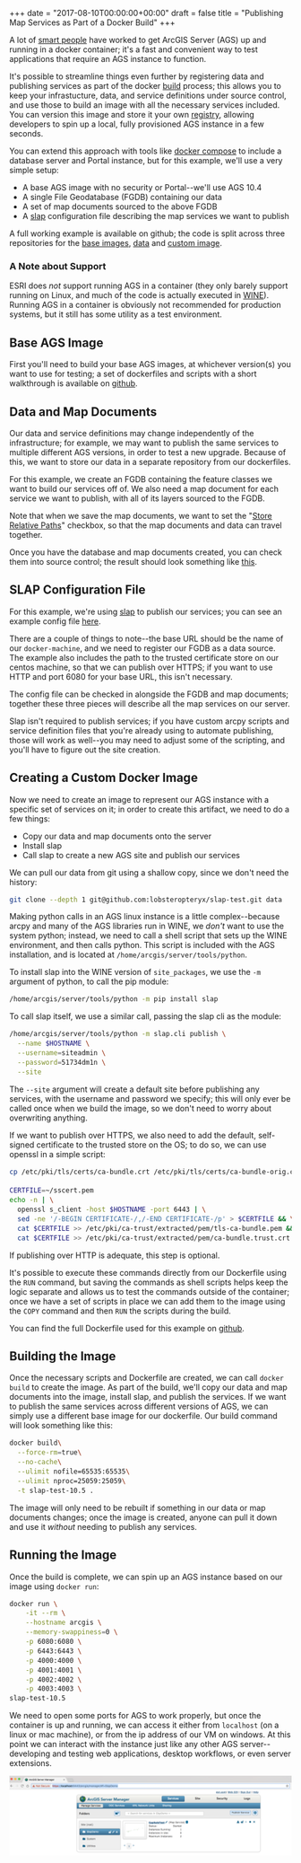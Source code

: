 +++
date = "2017-08-10T00:00:00+00:00"
draft = false 
title = "Publishing Map Services as Part of a Docker Build"
+++

A lot of [smart people](https://github.com/mraad/docker-arcgis) have worked to get ArcGIS Server (AGS) up and running in a docker container; it's a fast and convenient way to test applications that require an AGS instance to function.  

It's possible to streamline things even further by registering data and publishing services as part of the docker [build](https://docs.docker.com/engine/reference/commandline/build/) process; this allows you to keep your infrastucture, data, and service definitions under source control, and use those to build an image with all the necessary services included.  You can version this image and store it your own [registry](https://docs.docker.com/registry/), allowing developers to spin up a local, fully provisioned AGS instance in a few seconds.

You can extend this approach with tools like [docker compose](https://docs.docker.com/compose/) to include a database server and Portal instance, but for this example, we'll use a very simple setup:

* A base AGS image with no security or Portal--we'll use AGS 10.4
* A single File Geodatabase (FGDB) containing our data
* A set of map documents sourced to the above FGDB
* A [slap](https://github.com/lobsteropteryx/slap) configuration file describing the map services we want to publish

A full working example is available on github; the code is split across three repositories for the [base images](https://github.com/lobsteropteryx/docker-esri/tree/10.4), [data](https://github.com/lobsteropteryx/slap-test) and [custom image](https://github.com/lobsteropteryx/slap-docker-test/tree/10.4).

### A Note about Support
ESRI does *not* support running AGS in a container (they only barely support running on Linux, and much of the code is actually executed in [WINE](https://www.winehq.org/)).  Running AGS in a container is obviously not recommended for production systems, but it still has some utility as a test environment.

## Base AGS Image
First you'll need to build your base AGS images, at whichever version(s) you want to use for testing; a  set of dockerfiles and scripts with a short walkthrough is available on [github](https://github.com/lobsteropteryx/docker-esri/tree/10.4).
 
## Data and Map Documents
Our data and service definitions may change independently of the infrastructure; for example, we may want to publish the same services to multiple different AGS versions, in order to test a new upgrade.  Because of this, we want to store our data in a separate repository from our dockerfiles.

For this example, we create an FGDB containing the feature classes we want to build our services off of.  We also need a map document for each service we want to publish, with all of its layers sourced to the FGDB.

Note that when we save the map documents, we want to set the "[Store Relative Paths](http://desktop.arcgis.com/en/arcmap/latest/map/working-with-arcmap/referencing-data-in-the-map.htm)" checkbox, so that the map documents and data can travel together.

Once you have the database and map documents created, you can check them into source control; the result should look something like [this](https://github.com/lobsteropteryx/slap-test/).

## SLAP Configuration File
For this example, we're using [slap](https://github.com/lobsteropteryx/slap) to publish our services; you can see an example config file [here](https://github.com/lobsteropteryx/slap-test/blob/master/config.json).  

There are a couple of things to note--the base URL should be the name of our `docker-machine`, and we need to register our FGDB as a data source.  The example also includes the path to the trusted certificate store on our centos machine, so that we can publish over HTTPS; if you want to use HTTP and port 6080 for your base URL, this isn't necessary.
  
The config file can be checked in alongside the FGDB and map documents; together these three pieces will describe all the map services on our server.

Slap isn't required to publish services; if you have custom arcpy scripts and service definition files that you're already using to automate publishing, those will work as well--you may need to adjust some of the scripting, and you'll have to figure out the site creation.

## Creating a Custom Docker Image
Now we need to create an image to represent our AGS instance with a specific set of services on it; in order to create this artifact, we need to do a few things:

* Copy our data and map documents onto the server
* Install slap
* Call slap to create a new AGS site and publish our services

We can pull our data from git using a shallow copy, since we don't need the history:

```bash
git clone --depth 1 git@github.com:lobsteropteryx/slap-test.git data
```

Making python calls in an AGS linux instance is a little complex--because arcpy and many of the AGS libraries run in WINE, we *don't* want to use the system python; instead, we need to call a shell script that sets up the WINE environment, and then calls python.  This script is included with the AGS installation, and is located at `/home/arcgis/server/tools/python`.

To install slap into the WINE version of `site_packages`, we use the `-m` argument of python, to call the pip module:

```bash
/home/arcgis/server/tools/python -m pip install slap
```

To call slap itself, we use a similar call, passing the slap cli as the module:

```bash
/home/arcgis/server/tools/python -m slap.cli publish \
  --name $HOSTNAME \
  --username=siteadmin \
  --password=51734dm1n \
  --site
```

The `--site` argument will create a default site before publishing any services, with the username and password we specify; this will only ever be called once when we build the image, so we don't need to worry about overwriting anything.

If we want to publish over HTTPS, we also need to add the default, self-signed certificate to the trusted store on the OS; to do so, we can use openssl in a simple script:

```bash
cp /etc/pki/tls/certs/ca-bundle.crt /etc/pki/tls/certs/ca-bundle-orig.crt

CERTFILE=~/sscert.pem
echo -n | \
  openssl s_client -host $HOSTNAME -port 6443 | \
  sed -ne '/-BEGIN CERTIFICATE-/,/-END CERTIFICATE-/p' > $CERTFILE && \
  cat $CERTFILE >> /etc/pki/ca-trust/extracted/pem/tls-ca-bundle.pem && \
  cat $CERTFILE >> /etc/pki/ca-trust/extracted/pem/ca-bundle.trust.crt
```

If publishing over HTTP is adequate, this step is optional.

It's possible to execute these commands directly from our Dockerfile using the `RUN` command, but saving the commands as shell scripts helps keep the logic separate and allows us to test the commands outside of the container; once we have a set of scripts in place we can add them to the image using the `COPY` command and then `RUN` the scripts during the build.

You can find the full Dockerfile used for this example on [github](https://github.com/lobsteropteryx/slap-docker-test/tree/10.4).

## Building the Image

Once the necessary scripts and Dockerfile are created, we can call `docker build` to create the image.  As part of the build, we'll copy our data and map documents into the image, install slap, and publish the services.  If we want to publish the same services across different versions of AGS, we can simply use a different base image for our dockerfile.  Our build command will look something like this:

```bash
docker build\
  --force-rm=true\
  --no-cache\
  --ulimit nofile=65535:65535\
  --ulimit nproc=25059:25059\
  -t slap-test-10.5 .
```

The image will only need to be rebuilt if something in our data or map documents changes; once the image is created, anyone can pull it down and use it *without* needing to publish any services.

## Running the Image

Once the build is complete, we can spin up an AGS instance based on our image using `docker run`:

```bash
docker run \
    -it --rm \
    --hostname arcgis \
    --memory-swappiness=0 \
    -p 6080:6080 \
    -p 6443:6443 \
    -p 4000:4000 \
    -p 4001:4001 \
    -p 4002:4002 \
    -p 4003:4003 \
slap-test-10.5
```

We need to open some ports for AGS to work properly, but once the container is up and running, we can access it either from `localhost` (on a linux or mac machine), or from the ip address of our VM on windows.  At this point we can interact with the instance just like any other AGS server--developing and testing web applications, desktop workflows, or even server extensions.

![ags](/images/docker-ags.png)
